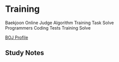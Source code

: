 # Training
Baekjoon Online Judge Algorithm Training Task Solve  
Programmers Coding Tests Training Solve

[BOJ Profile](https://www.acmicpc.net/user/belline0124)  

## Study Notes